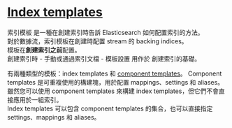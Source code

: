 # [Index templates](https://www.elastic.co/guide/en/elasticsearch/reference/8.6/index-templates.html)

索引模板 是一種在創建索引時告訴 Elasticsearch 如何配置索引的方法。  
對於數據流，索引模板在創建時配置 stream 的 backing indices。  
模板在**創建索引之前**配置。  
創建索引時 - 手動或通過索引文檔 - 模板設置 用作於 創建索引的基礎。

有兩種類型的模板：index templates 和 [component templates](https://www.elastic.co/guide/en/elasticsearch/reference/8.6/indices-component-template.html)。 
Component templates 是可重複使用的構建塊，用於配置 mappings、settings 和 aliases。  
雖然您可以使用 component templates 來構建 index templates，但它們不會直接應用於一組索引。  
Index templates 可以包含 component templates 的集合，也可以直接指定 settings、mappings 和 aliases。
